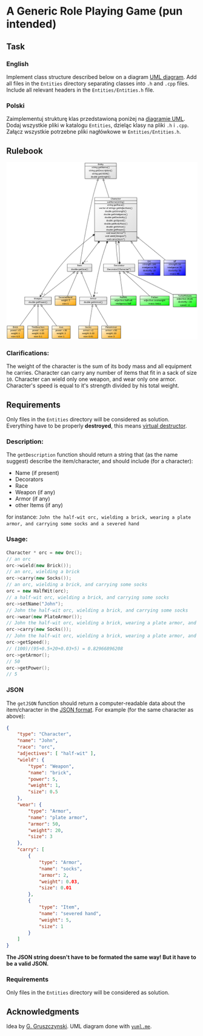 # A Generic Role Playing Game (pun intended)

## Task
### English
Implement class structure described below on a diagram [UML diagram](https://en.wikipedia.org/wiki/Unified_Modeling_Language).
Add all files in the `Entities` directory separating classes into `.h` and `.cpp` files.
Include all relevant headers in the `Entities/Entities.h` file.

### Polski
Zaimplementuj strukturę klas przedstawioną poniżej na [diagramie UML](https://pl.wikipedia.org/wiki/Unified_Modeling_Language).
Dodaj wszystkie pliki w katalogu `Entities`, dzieląc klasy na pliki `.h` i `.cpp`.
Załącz wszystkie potrzebne pliki nagłówkowe w `Entities/Entities.h`.

## Rulebook
![UML diagram](uml.png)

### Clarifications:
The weight of the character is the sum of its body mass and all equipment he carries.
Character can carry any number of items that fit in a sack of size `10`.
Character can wield only one weapon, and wear only one armor.
Character's speed is equal to it's strength divided by his total weight.

## Requirements

Only files in the `Entities` directory will be considered as solution.
Everything have to be properly **destroyed**, this means [virtual destructor](https://www.geeksforgeeks.org/virtual-destructor/).

### Description:
The `getDescription` function should return a string that (as the name suggest) describe the item/character, and should include (for a character):
- Name (if present)
- Decorators
- Race
- Weapon (if any)
- Armor (if any)
- other Items (if any)

for instance:
`John the half-wit orc, wielding a brick, wearing a plate armor, and carrying some socks and a severed hand`

### Usage:
```c++
Character * orc = new Orc();
// an orc
orc->wield(new Brick());
// an orc, wielding a brick
orc->carry(new Socks());
// an orc, wielding a brick, and carrying some socks
orc = new HalfWit(orc);
// a half-wit orc, wielding a brick, and carrying some socks
orc->setName("John");
// John the half-wit orc, wielding a brick, and carrying some socks
orc->wear(new PlateArmor());
// John the half-wit orc, wielding a brick, wearing a plate armor, and carrying some socks
orc->carry(new Socks());
// John the half-wit orc, wielding a brick, wearing a plate armor, and carrying some socks and a severed hand
orc->getSpeed();
// (100)/(95+0.5+20+0.03+5) = 0.82966896208
orc->getArmor();
// 50
orc->getPower();
// 5
```

### JSON
The `getJSON` function should return a computer-readable data about the item/character in the [JSON format](https://en.wikipedia.org/wiki/JSON). For example (for the same character as above):
```json
{
	"type": "Character",
	"name": "John",
	"race": "orc",
	"adjectives": [ "half-wit" ],
	"wield": {
		"type": "Weapon",
		"name": "brick",
		"power": 5,
		"weight": 1,
		"size": 0.5
	},
	"wear": {
		"type": "Armor",
		"name": "plate armor",
		"armor": 50,
		"weight": 20,
		"size": 3
	},
	"carry": [
		{
			"type": "Armor",
			"name": "socks",
			"armor": 2,
			"weight": 0.03,
			"size": 0.01
		},
		{
			"type": "Item",
			"name": "severed hand",
			"weight": 5,
			"size": 1
		}
	]
}
```
**The JSON string doesn't have to be formated the same way! But it have to be a valid JSON.**

### Requirements

Only files in the `Entities` directory will be considered as solution.

## Acknowledgments

Idea by [G. Gruszczynski](https://github.com/ggruszczynski). UML diagram done with [`yuml.me`](https://yuml.me/).
